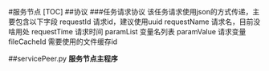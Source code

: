 #服务节点
[TOC]
##协议
###任务请求协议
该任务请求使用json的方式传递，主要包含以下字段
requestId 请求id，建议使用uuid
requestName 请求名，目前没啥用处
requestTime 请求时间
paramList 变量名列表
paramValue 请求变量
fileCacheId 需要使用的文件缓存id

##servicePeer.py
**服务节点主程序**
